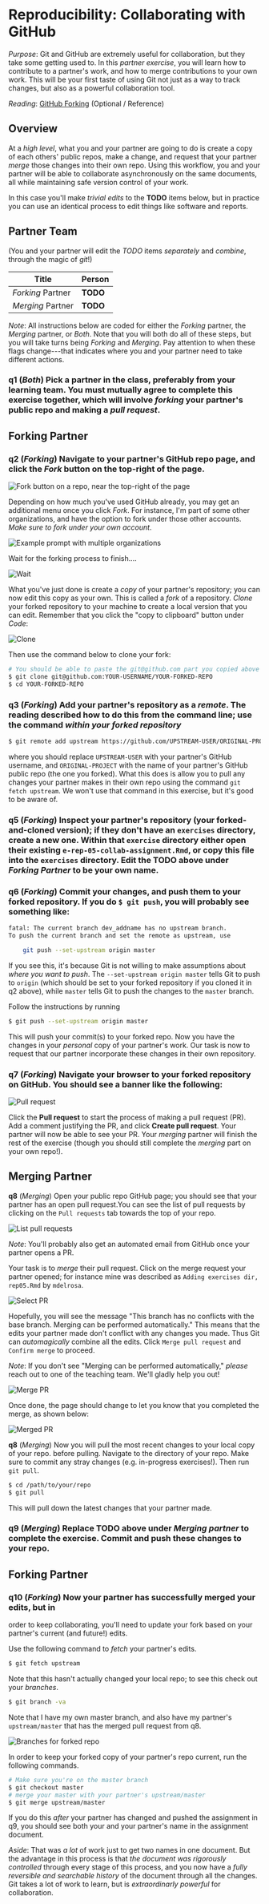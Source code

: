 
# Reproducibility: Collaborating with GitHub

*Purpose*: Git and GitHub are extremely useful for collaboration, but they take
some getting used to. In this *partner exercise*, you will learn how to
contribute to a partner's work, and how to merge contributions to your own work.
This will be your first taste of using Git not just as a way to track changes,
but also as a powerful collaboration tool.

*Reading*: [GitHub Forking](https://gist.github.com/Chaser324/ce0505fbed06b947d962) (Optional / Reference)

## Overview

At a *high level*, what you and your partner are going to do is create a copy of each others' public repos, make a change, and request that your partner *merge* those changes into their own repo. Using this workflow, you and your partner will be able to collaborate asynchronously on the same documents, all while maintaining safe version control of your work.

In this case you'll make *trivial edits* to the **TODO** items below, but in practice you can use an identical process to edit things like software and reports.

## Partner Team

(You and your partner will edit the *TODO* items *separately* and *combine*, through the magic of *git*!)

| Title | Person |
|---|---|
| *Forking* Partner | **TODO** |
| *Merging* Partner | **TODO** |

*Note*: All instructions below are coded for either the *Forking* partner, the *Merging* partner, or *Both*. Note that you will both do all of these steps, but you will take turns being *Forking* and *Merging*. Pay attention to when these flags change---that indicates where you and your partner need to take different actions.

### __q1__ (*Both*) Pick a partner in the class, preferably from your learning team. You must mutually agree to complete this exercise together, which will involve *forking* your partner's public repo and making a *pull request*.

## Forking Partner

### __q2__ (*Forking*) Navigate to your partner's GitHub repo page, and click the *Fork* button on the top-right of the page.

![Fork button on a repo, near the top-right of the page](./images/rep05-fork.png)

Depending on how much you've used GitHub already, you may get an additional menu once you click *Fork*. For instance, I'm part of some other organizations, and have the option to fork under those other accounts. *Make sure to fork under your own account*.

![Example prompt with multiple organizations](./images/rep05-organization.png)

Wait for the forking process to finish....

![Wait](./images/rep05-wait.png)

What you've just done is create a *copy* of your partner's repository; you can now edit this copy as your own. This is called a *fork* of a repository. *Clone* your forked repository to your machine to create a local version that you can edit. Remember that you click the "copy to clipboard" button under *Code*:

![Clone](./images/rep05-clone.png)

Then use the command below to clone your fork:


```bash
# You should be able to paste the git@github.com part you copied above
$ git clone git@github.com:YOUR-USERNAME/YOUR-FORKED-REPO
$ cd YOUR-FORKED-REPO
```

### __q3__ (*Forking*) Add your partner's repository as a *remote*. The reading described how to do this from the command line; use the command *within your forked repository*


```bash
$ git remote add upstream https://github.com/UPSTREAM-USER/ORIGINAL-PROJECT.git
```

where you should replace `UPSTREAM-USER` with your partner's GitHub username, and `ORIGINAL-PROJECT` with the name of your partner's GitHub public repo (the one you forked). What this does is allow you to pull any changes your partner makes in their own repo using the command `git fetch upstream`. We won't use that command in this exercise, but it's good to be aware of.

### __q5__ (*Forking*) Inspect your partner's repository (your forked-and-cloned version); if they don't have an `exercises` directory, create a new one. Within that `exercise` directory either open their existing `e-rep-05-collab-assignment.Rmd`, or copy this file into the `exercises` directory. Edit the **TODO** above under *Forking Partner* to be your own name.

### __q6__ (*Forking*) Commit your changes, and push them to your forked repository. If you do `$ git push`, you will probably see something like:


```bash
fatal: The current branch dev_addname has no upstream branch.
To push the current branch and set the remote as upstream, use

    git push --set-upstream origin master
```

If you see this, it's because Git is not willing to make assumptions about *where you want to push*. The `--set-upstream origin master` tells Git to push to `origin` (which should be set to your forked repository if you cloned it in q2 above), while `master` tells Git to push the changes to the `master` branch.

Follow the instructions by running


```bash
$ git push --set-upstream origin master
```

This will push your commit(s) to your forked repo. Now you have the changes in your *personal* copy of your partner's work. Our task is now to request that our partner incorporate these changes in their own repository.

### __q7__ (*Forking*) Navigate your browser to your forked repository on GitHub. You should see a banner like the following:

![Pull request](./images/rep05-pr.png)

Click the **Pull request** to start the process of making a pull request (PR). Add a comment justifying the PR, and click **Create pull request**. Your partner will now be able to see your PR. Your *merging* partner will finish the rest of the exercise (though you should still complete the *merging* part on your own repo!).

## Merging Partner

__q8__ (*Merging*) Open your public repo GitHub page; you should see that your partner has an open pull request.You can see the list of pull requests by clicking on the `Pull requests` tab towards the top of your repo.

![List pull requests](./images/rep05-list-pr.png)

*Note*: You'll probably also get an automated email from GitHub once your partner opens a PR.

Your task is to *merge* their pull request. Click on the merge request your partner opened; for instance mine was described as `Adding exercises dir, rep05.Rmd` by `mdelrosa`.

![Select PR](./images/rep05-list-pr.png)

Hopefully, you will see the message "This branch has no conflicts with the base
branch. Merging can be performed automatically." This means that the edits your
partner made don't conflict with any changes you made. Thus Git can
*automagically* combine all the edits. Click `Merge pull request` and `Confirm
merge` to proceed.

*Note*: If you don't see "Merging can be performed automatically," *please*
reach out to one of the teaching team. We'll gladly help you out!

![Merge PR](./images/rep05-list-pr.png)

Once done, the page should change to let you know that you completed the merge,
as shown below:

![Merged PR](./images/rep05-merged-pr.png)

__q8__ (*Merging*) Now you will pull the most recent changes to your local copy
of your repo. before pulling. Navigate to the directory of your repo. Make sure
to commit any stray changes (e.g. in-progress exercises!). Then run `git pull`.


```bash
$ cd /path/to/your/repo
$ git pull
```

This will pull down the latest changes that your partner made.

### __q9__ (*Merging*) Replace **TODO** above under *Merging partner* to complete the exercise. Commit and push these changes to your repo.

## Forking Partner

### __q10__ (*Forking*) Now your partner has successfully merged your edits, but in
order to keep collaborating, you'll need to update your fork based on your
partner's current (and future!) edits.

Use the following command to *fetch* your partner's edits.


```bash
$ git fetch upstream
```

Note that this hasn't actually changed your local repo; to see this check out
your *branches*.


```bash
$ git branch -va
```

Note that I have my own master branch, and also have my partner's
`upstream/master` that has the merged pull request from q8.

![Branches for forked repo](./images/rep05-upstream-master.png)

In order to keep your forked copy of your partner's repo current, run the following commands.


```bash
# Make sure you're on the master branch
$ git checkout master
# merge your master with your partner's upstream/master
$ git merge upstream/master
```

If you do this *after* your partner has changed and pushed the assignment in q9,
you should see both your and your partner's name in the assignment document.

*Aside*: That was *a lot* of work just to get two names in one document. But the
advantage in this process is that *the document was rigorously controlled*
through every stage of this process, and you now have a *fully reversible and
searchable history* of the document through all the changes. Git takes a lot of
work to learn, but is *extraordinarly powerful* for collaboration.

<!-- include-exit-ticket -->

